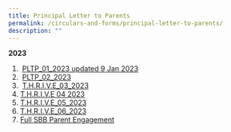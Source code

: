 ```yaml
---
title: Principal Letter to Parents
permalink: /circulars-and-forms/principal-letter-to-parents/
description: ""
---
```

**2023**  

1. &nbsp;[PLTP_01_2023 updated 9 Jan 2023](/files/PLTP_01_2023%20updated%209%20Jan%202023.pdf)  
2. &nbsp;[PLTP_02_2023](/files/PLTP_02_2023.pdf) 
3. &nbsp;[T.H.R.I.V.E_03_2023](/files/THRIVE_03_2023.pdf)
4. [T.H.R.I.V.E 04 2023](/files/thrive_04_2023.pdf)
5. [T.H.R.I.V.E_05_2023](/files/thrive_05_2023.pdf)
6. [T.H.R.I.V.E_06_2023](/files/thrive_06_2023_updated.pdf)
7. [Full SBB Parent Engagement](/files/hpps%20full%20sbb%202023%20parent%20engagement.pdf)